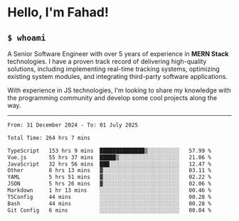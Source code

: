 <h1>Hello, I'm Fahad!</h1>

<h2><code>$ whoami</code></h2>

A Senior Software Engineer with over 5 years of experience in **MERN Stack** technologies. I have a proven track record of delivering high-quality solutions, including implementing real-time tracking systems, optimizing existing system modules, and integrating third-party software applications.

With experience in JS technologies, I'm looking to share my knowledge with the programming community and develop some cool projects along the way.

---

<!--START_SECTION:waka-->

```txt
From: 31 December 2024 - To: 01 July 2025

Total Time: 264 hrs 7 mins

TypeScript   153 hrs 9 mins  ██████████████▒░░░░░░░░░░   57.99 %
Vue.js       55 hrs 37 mins  █████▒░░░░░░░░░░░░░░░░░░░   21.06 %
JavaScript   32 hrs 56 mins  ███░░░░░░░░░░░░░░░░░░░░░░   12.47 %
Other        8 hrs 13 mins   ▓░░░░░░░░░░░░░░░░░░░░░░░░   03.11 %
YAML         5 hrs 51 mins   ▓░░░░░░░░░░░░░░░░░░░░░░░░   02.22 %
JSON         5 hrs 26 mins   ▓░░░░░░░░░░░░░░░░░░░░░░░░   02.06 %
Markdown     1 hr 13 mins    ░░░░░░░░░░░░░░░░░░░░░░░░░   00.46 %
TSConfig     44 mins         ░░░░░░░░░░░░░░░░░░░░░░░░░   00.28 %
Bash         44 mins         ░░░░░░░░░░░░░░░░░░░░░░░░░   00.28 %
Git Config   6 mins          ░░░░░░░░░░░░░░░░░░░░░░░░░   00.04 %
```

<!--END_SECTION:waka-->

<!--
**heyFahad/heyFahad** is a ✨ _special_ ✨ repository because its `README.md` (this file) appears on your GitHub profile.

Here are some ideas to get you started:

- 🔭 I’m currently working on ...
- 🌱 I’m currently learning ...
- 👯 I’m looking to collaborate on ...
- 🤔 I’m looking for help with ...
- 💬 Ask me about ...
- 📫 How to reach me: ...
- 😄 Pronouns: ...
- ⚡ Fun fact: ...
-->
